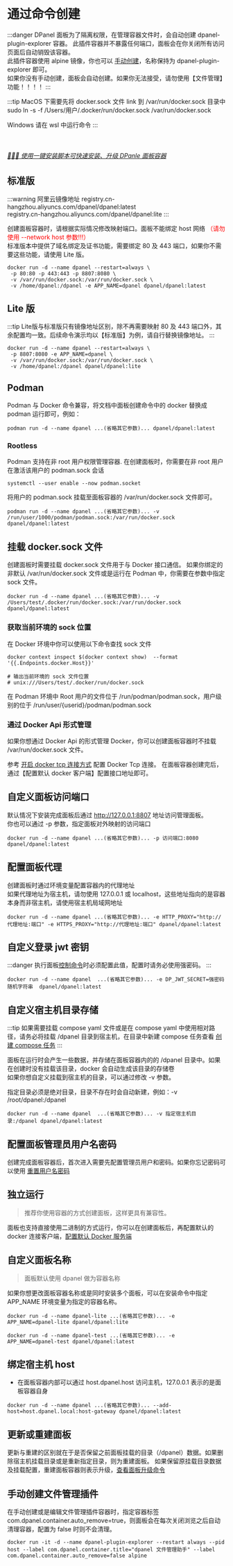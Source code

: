 # 通过命令创建

:::danger DPanel 面板为了隔离权限，在管理容器文件时，会自动创建 dpanel-plugin-explorer 容器。
此插件容器并不暴露任何端口，面板会在你关闭所有访问页面后自动销毁该容器。\
此插件容器使用 alpine 镜像，你也可以 [手动创建](/zh-cn/install/docker?id=手动创建文件管理插件)，名称保持为 dpanel-plugin-explorer 即可。\
如果你没有手动创建，面板会自动创建。如果你无法接受，请勿使用【文件管理】功能！！！！ 
:::

:::tip
MacOS 下需要先将 docker.sock 文件 link 到 /var/run/docker.sock 目录中 \
sudo ln -s -f /Users/用户/.docker/run/docker.sock /var/run/docker.sock 

Windows 请在 wsl 中运行命令
:::

<br />

###### [:rocket::rocket::rocket: 使用一键安装脚本可快速安装、升级 DPanle 面板容器](/zh-cn/install/shell)

## 标准版

:::warning 阿里云镜像地址
registry.cn-hangzhou.aliyuncs.com/dpanel/dpanel:latest \
registry.cn-hangzhou.aliyuncs.com/dpanel/dpanel:lite
:::

创建面板容器时，请根据实际情况修改映射端口。面板不能绑定 host 网络 <span style="color: red">（请勿使用 --network host 参数!!!）</span> \
标准版本中提供了域名绑定及证书功能，需要绑定 80 及 443 端口，如果你不需要这些功能，请使用 Lite 版。

```
docker run -d --name dpanel --restart=always \
 -p 80:80 -p 443:443 -p 8807:8080 \
 -v /var/run/docker.sock:/var/run/docker.sock \
 -v /home/dpanel:/dpanel -e APP_NAME=dpanel dpanel/dpanel:latest
```

## Lite 版

:::tip
Lite版与标准版只有镜像地址区别，除不再需要映射 80 及 443 端口外，其余配置均一致。后续命令演示均以【标准版】为例，请自行替换镜像地址。
:::

```
docker run -d --name dpanel --restart=always \
 -p 8807:8080 -e APP_NAME=dpanel \
 -v /var/run/docker.sock:/var/run/docker.sock \
 -v /home/dpanel:/dpanel dpanel/dpanel:lite
 ```

## Podman

Podman 与 Docker 命令兼容，将文档中面板创建命令中的 docker 替换成 podman 运行即可，例如：

```
podman run -d --name dpanel ...(省略其它参数)... dpanel/dpanel:latest
```

### Rootless

Podman 支持在非 root 用户权限管理容器. 在创建面板时，你需要在非 root 用户在激活该用户的 podman.sock 会话

```
systemctl --user enable --now podman.socket
```

将用户的 podman.sock 挂载至面板容器的 /var/run/docker.sock 文件即可。

```
podman run -d --name dpanel ...(省略其它参数)... -v /run/user/1000/podman/podman.sock:/var/run/docker.sock dpanel/dpanel:latest
```

## 挂载 docker.sock 文件

创建面板时需要挂载 docker.sock 文件用于与 Docker 接口通信。
如果你绑定的非默认 /var/run/docker.sock 文件或是运行在 Podman 中，你需要在参数中指定 sock 文件。

```
docker run -d --name dpanel ...(省略其它参数)... -v /Users/test/.docker/run/docker.sock:/var/run/docker.sock dpanel/dpanel:latest
```

### 获取当前环境的 sock 位置

在 Docker 环境中你可以使用以下命令查找 sock 文件

```
docker context inspect $(docker context show)  --format '{{.Endpoints.docker.Host}}'

# 输出当前环境的 sock 文件位置
# unix:///Users/test/.docker/run/docker.sock
```

在 Podman 环境中 Root 用户的文件位于 /run/podman/podman.sock，用户级别的位于 /run/user/{userid}/podman/podman.sock

### 通过 Docker Api 形式管理

如果你想通过 Docker Api 的形式管理 Docker，你可以创建面板容器时不挂载 /var/run/docker.sock 文件。

参考 [开启 docker tcp 连接方式](zh-cn/manual/system/remote) 配置 Docker Tcp 连接。
在面板容器创建完后，通过【配置默认 docker 客户端】配置接口地址即可。

## 自定义面板访问端口

默认情况下安装完成面板后通过 http://127.0.0.1:8807 地址访问管理面板。\
你也可以通过 -p 参数，指定面板对外映射的访问端口

```
docker run -d --name dpanel ...(省略其它参数)... -p 访问端口:8080 dpanel/dpanel:latest
```

## 配置面板代理

创建面板时通过环境变量配置容器内的代理地址 \
如果代理地址为宿主机，请勿使用 127.0.0.1 或 localhost，这些地址指向的是容器本身而非宿主机，请使用宿主机局域网地址

```
docker run -d --name dpanel ...(省略其它参数)... -e HTTP_PROXY="http://代理地址:端口" -e HTTPS_PROXY="http://代理地址:端口" dpanel/dpanel:latest
```

## 自定义登录 jwt 密钥

:::danger
执行面板[控制命令](/zh-cn/install/ctrl)时必须配置此值，配置时请务必使用强密码。
:::

```
docker run -d --name dpanel  ...(省略其它参数)... -e DP_JWT_SECRET=强密码随机字符串  dpanel/dpanel:latest
```

## 自定义宿主机目录存储

:::tip
 如果需要挂载 compose yaml 文件或是在 compose yaml 中使用相对路径，请务必将挂载 /dpanel 目录到宿主机，在目录中新建 compose 任务查看 [创建 compose 任务](zh-cn/manual/compose/create?id=通过挂载存储路径的方式创建)
:::

面板在运行时会产生一些数据，并存储在面板容器内的的 /dpanel 目录中。如果在创建时没有挂载该目录，docker 会自动生成该目录的存储卷 \
如果你想自定义挂载到宿主机的目录，可以通过修改 -v 参数。

指定目录必须是绝对目录，目录不存在时会自动新建，例如：-v /root/dpanel:/dpanel 

```
docker run -d --name dpanel  ...(省略其它参数)... -v 指定宿主机目录:/dpanel dpanel/dpanel:latest
```

## 配置面板管理员用户名密码

创建完成面板容器后，首次进入需要先配置管理员用户和密码。如果你忘记密码可以使用 [重置用户名密码](/zh-cn/install/ctrl?id=重置管理员用户)


## 独立运行

> 推荐你使用容器的方式创建面板，这样更具有兼容性。

面板也支持直接使用二进制的方式运行，你可以在创建面板后，再配置默认的 docker 连接客户端，[配置默认 Docker 服务端](/zh-cn/manual/setting/docker-env?id=配置默认-docker-环境)

## 自定义面板名称

> 面板默认使用 dpanel 做为容器名称 

如果你想更改面板容器名称或是同时安装多个面板，可以在安装命令中指定 APP_NAME 环境变量为指定的容器名称。

```
docker run -d --name dpanel-lite ...(省略其它参数)... -e APP_NAME=dpanel-lite dpanel/dpanel:lite
```

```
docker run -d --name dpanel-test ...(省略其它参数)... -e APP_NAME=dpanel-test dpanel/dpanel:latest
```

## 绑定宿主机 host

- 在面板容器内部可以通过 host.dpanel.host 访问主机，127.0.0.1 表示的是面板容器自身

```
docker run -d --name dpanel ...(省略其它参数)... --add-host=host.dpanel.local:host-gateway dpanel/dpanel:latest
```

## 更新或重建面板

更新与重建的区别就在于是否保留之前面板挂载的目录（/dpanel）数据。如果删除宿主机挂载目录或是重新指定目录，则为重建面板。
如果保留原挂载目录数据及挂载配置，重建面板容器则表示升级，[查看面板升级命令](/zh-cn/manual/setting/upgrade)

## 手动创建文件管理插件

在手动创建或是编辑文件管理插件容器时，指定容器标签 com.dpanel.container.auto_remove=true，则面板会在每次关闭浏览之后自动清理容器，配置为 false 时则不会清理。

```
docker run -it -d --name dpanel-plugin-explorer --restart always --pid host --label com.dpanel.container.title="dpanel 文件管理助手" --label com.dpanel.container.auto_remove=false alpine
```